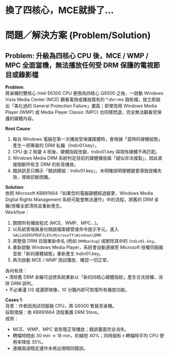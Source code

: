 # 換了四核心，MCE就掛了...

# 問題／解決方案 (Problem/Solution)

## Problem: 升級為四核心 CPU 後，MCE / WMP / MPC 全面當機，無法播放任何受 DRM 保護的電視節目或錄影檔

**Problem**:  
將桌機的雙核心 Intel E6300 CPU 更換為四核心 Q9300 之後，一啟動 Windows Vista Media Center (MCE) 觀看電視或播放既有的 *.dvr-ms 錄影檔，就立即跳出「美化過的 General Protection Failure」畫面；即使改用 Windows Media Player (WMP) 或 Media Player Classic (MPC) 也同樣閃退，完全無法觀看受保護的媒體內容。

**Root Cause**:  
1. 每台 Windows 電腦在第一次播放受保護媒體時，會根據「當時的硬體組態」產生一把專屬的 DRM 私鑰（Indiv01.key）。  
2. CPU 由 2 核變 4 核後，硬體指紋改變，Indiv01.key 與現有硬體不再匹配。  
3. Windows Media DRM 系統判定目前的媒體播放屬「疑似非法複製」，因此直接阻斷所有含 DRM 的影音播放。  
4. 錯誤訊息只顯示「錯誤模組：Indiv01.key」，未明確說明硬體變更導致授權失效，導致診斷困難。

**Solution**:  
依照 Microsoft KB891664「如果您的電腦硬體經過變更，Windows Media Digital Rights Management 系統可能會無法運作」中的流程，將舊的 DRM 金鑰/授權全部清除並重新產生。  
Workflow：  
1. 關閉所有播放程式 (MCE、WMP、MPC…)。  
2. 以系統管理員身份開啟檔案總管或命令提示字元，進入  
   `%ALLUSERSPROFILE%\Microsoft\Windows\DRM`  
3. 將整個 DRM 目錄重新命名 (例如 `DRMbackup`) 或刪除其中的 `Indiv01.key`。  
4. 重新啟動 Windows Media Player，系統會自動連線至 Microsoft 授權伺服器並依「新的硬體組態」重新產生 Indiv01.key。  
5. 再次啟動 MCE / WMP 測試播放，確認一切正常。  

為何有效：  
• 清除舊 DRM 金鑰可迫使系統重新以「新的四核心硬體指紋」產生合法授權，消除 DRM 誤判。  
• 不必重灌 OS 或還原映像，10 分鐘內即可恢復所有播放功能。  

**Cases 1**:  
背景：作者因測試伺服器 CPU，將 Q9300 暫裝至桌機。  
採取措施：依 KB891664 流程重置 DRM Store。  
成效：  
- MCE、WMP、MPC 皆恢復正常播放；錯誤畫面完全消失。  
- 轉檔時間由 30 min → 18 min，約縮短 40%；同時錄影＋轉檔時平均 CPU 使用率降低 35%。  
- 連續兩週穩定運作未再出現相同錯誤。